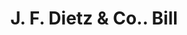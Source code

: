 ---
doi: 10.7916/D85F03XD
date_other: '1890'
date_other_textual: 1890-1899
form: printed ephemera
genre:
- Invoices
name:
- J. F. Dietz & Co.
object_in_context_url: https://biggert.cul.columbia.edu/items/view/ave_biggert_01262
subject_hierarchical_geographic:
- Cincinnati, Ohio, United States
subject_name:
- J. F. Dietz & Co.
title: J. F. Dietz & Co.. Bill
sort_title: J. F. Dietz & Co.. Bill
call_number: ave_biggert_01262
coordinates:
- 39.1,-84.51666666666667
pid: ave_biggert_01262
identifiers: ave_biggert_01262
thumbnail: https://derivativo-1.library.columbia.edu/iiif/2/ldpd:343259/full/!256,256/0/native.jpg
permalink: /biggert/ave_biggert_01262/
layout: iiif-image-page
---